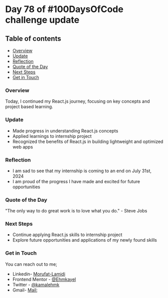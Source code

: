 # Day 78 of #100DaysOfCode challenge update

## Table of contents
- [Overview](#overview)
- [Update](#update)
- [Reflection](#reflection)
- [Quote of the Day](#quote-of-the-day)
- [Next Steps](#next-steps)
- [Get in Touch](#get-in-touch)


### Overview

Today, I continued my React.js journey, focusing on key concepts and project based learning.

### Update

- Made progress in understanding React.js concepts
- Applied learnings to internship project
- Recognized the benefits of React.js in building lightweight and optimized web apps

### Reflection

- I am sad to see that my internship is coming to an end on July 31st, 2024
- I am proud of the progress I have made and excited for future opportunities

### Quote of the Day

"The only way to do great work is to love what you do." - Steve Jobs

### Next Steps

- Continue applying React.js skills to internship project
- Explore future opportunities and applications of my newly found skills

### Get in Touch

You can reach out to me;
 - Linkedin- [Morufat-Lamidi](https://linkedin.com/in/morufat-lamidi)
 - Frontend Mentor - [@Ehmkayel](https://www.frontendmentor.io/profile/Ehmkayel)
 - Twitter - [@kamalehmk](https://www.twitter.com/kamalehmk)
 - Gmail- [Mail](mailto:lamidimorufat0@gmail.com);